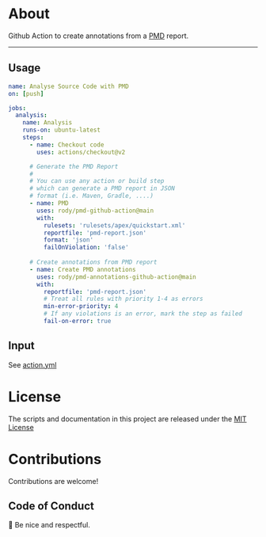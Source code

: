 # About

Github Action to create annotations from a [PMD](https://pmd.github.io) report.

---

## Usage

``` yaml
name: Analyse Source Code with PMD
on: [push]

jobs:
  analysis:
    name: Analysis
    runs-on: ubuntu-latest
    steps:
      - name: Checkout code
        uses: actions/checkout@v2

      # Generate the PMD Report
      #
      # You can use any action or build step
      # which can generate a PMD report in JSON
      # format (i.e. Maven, Gradle, ....)
      - name: PMD
        uses: rody/pmd-github-action@main
        with:
          rulesets: 'rulesets/apex/quickstart.xml'
          reportfile: 'pmd-report.json'
          format: 'json'
          failOnViolation: 'false'
          
      # Create annotations from PMD report
      - name: Create PMD annotations
        uses: rody/pmd-annotations-github-action@main
        with:
          reportfile: 'pmd-report.json'
          # Treat all rules with priority 1-4 as errors
          min-error-priority: 4
          # If any violations is an error, mark the step as failed
          fail-on-error: true
```

## Input

See [action.yml](action.yml)

# License

The scripts and documentation in this project are released under the [MIT License](LICENSE)

# Contributions

Contributions are welcome!

## Code of Conduct

:wave: Be nice and respectful.
